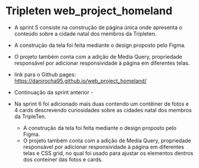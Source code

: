 # Tripleten web_project_homeland

- A sprint 5 consiste na construção de página única onde apresenta o conteúdo sobre a cidade natal dos membros da Tripleten.
- A construção da tela foi feita mediante o design proposto pelo Figma.
- O projeto também conta com a adição de Media Query, propriedade responsável por adicionar responsividade à página em diferentes telas. 

- link para o Github pages:  https://danirocha95.github.io/web_project_homeland/

- Continuação da sprint anterior -

- Na sprint 6 foi adicionado mais duas <sections> contendo um contêiner de fotos e 4 cards descrevendo curiosidades sobre as cidades natal dos membros da TripleTen.

   - A construção da tela foi feita mediante o design proposto pelo Figma.
   - O projeto também conta com a adição de Media Query, propriedade responsável por adicionar responsividade à página em diferentes telas e CSS grid, no qual foi usado para ajustar os elementos dentros dos conteiner das fotos e cards.